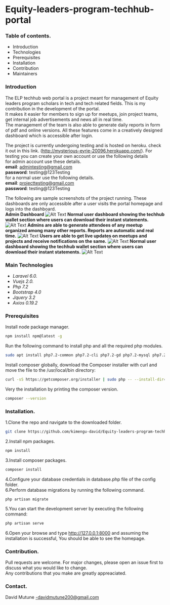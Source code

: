 # Equity-leaders-program-techhub-portal

### Table of contents.</br>
* Introduction
* Technologies
* Prerequisites
* Installation
* Contribution
* Maintainers



### Introduction </br>
The ELP techhub web portal is a project meant for management of Equity leaders program scholars in tech and tech related fields. This is my contribution in the development of the portal.</br>
It makes it easier for members to sign up for meetups, join project teams, get internal job advertisements and news all in real  time.</br>The management of the team is also able to generate daily reports in form of pdf and online versions. All these features come in a creatively designed dashboard which is accessible after login.</br>

The project is currently undergoing testing and is hosted on heroku. check it out in this link.
(http://mysterious-eyrie-20096.herokuapp.com/). For testing you can create your own account or use the following details</br>
for admin account  use these details.</br>
**email**: admintesting@gmail.com</br>
**password**: testing@123Testing</br>
for a normal user use the following details.</br>
**email**: projecttesting@gmail.com </br>
**password**: testing@123Testing</br>
                           

The following are sample screenshots of the project running. These dashboards are only accessible after a user visits the portal homepage and logs into the dashboard.</br>
**Admin Dashboard**
![Alt Text](https://davikani.s3.eu-west-3.amazonaws.com/githubProjectsImages/ELPtechhub/adminpanel2.png)
**Normal user dashboard showing the techhub wallet section where users can download their instant statements.**
![Alt Text](https://davikani.s3.eu-west-3.amazonaws.com/githubProjectsImages/ELPtechhub/user.png)
**Admins are able to generate attendees of any meetup organized among many other reports.   Reports are automatic and real time.**
![Alt Text](https://davikani.s3.eu-west-3.amazonaws.com/githubProjectsImages/ELPtechhub/meetups.png)
**Users are able to get live updates on meetups and projects and receive notifications on the same.**
![Alt Text](https://davikani.s3.eu-west-3.amazonaws.com/githubProjectsImages/ELPtechhub/news.png)
**Normal user dashboard showing the techhub wallet section where users can download their instant statements.**
![Alt Text](https://davikani.s3.eu-west-3.amazonaws.com/githubProjectsImages/ELPtechhub/user.png)

### Main Technologies </br>
* *Laravel 6.0.*
* *Vuejs 2.0.*
* *Php 7.2*
* *Bootstrap 4.0*
* *Jquery 3.2*
* *Axios 0.19.2*


### Prerequisites </br>
Install node package manager.
```bash
npm install npm@latest -g
```
Run the following command to install php and all the required php modules.
```bash
sudo apt install php7.2-common php7.2-cli php7.2-gd php7.2-mysql php7.2-curl php7.2-intl php7.2-mbstring php7.2-bcmath php7.2-imap php7.2-xml php7.2-zip
```
Install composer globally, download the Composer installer with curl and move the file to the /usr/local/bin directory:
```bash
curl -sS https://getcomposer.org/installer | sudo php -- --install-dir=/usr/local/bin --filename=composer
```
Very the installation by printing the composer version.
```bash
composer --version
```
### Installation. </br>
1.Clone the repo and navigate to the downloaded folder.
```bash
git clone https://github.com/kimengu-david/Equity-leaders-program-techhub-portal
```
2.Install npm packages.
```bash
npm install
```
3.Install composer packages.
```bash
composer install
```
4.Configure your database credentials in database.php file of the config folder.</br>
6.Perform database migrations by running the following command.
```bash.
php artisan migrate
```
5.You can start the development server by executing the following command:
```bash
php artisan serve
```
6.Open your browse and type http://127.0.0.1:8000 and assuming the installation is successful, You should be able to see the homepage.




### Contribution.
Pull requests are welcome. For major changes, please open an issue first to discuss what you would like to change.</br>
Any contributions that you make are greatly appreaciated.
  

### Contact.
David Mutune -davidmutune200@gmail.com





 

